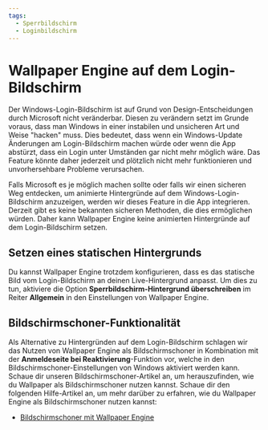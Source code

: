 ```yaml
---
tags:
  - Sperrbildschirm
  - Loginbildschirm
---
```


# Wallpaper Engine auf dem Login-Bildschirm

Der Windows-Login-Bildschirm ist auf Grund von Design-Entscheidungen durch Microsoft nicht veränderbar. Diesen zu verändern setzt im Grunde voraus, dass man Windows in einer instabilen und unsicheren Art und Weise "hacken" muss. Dies bedeutet, dass wenn ein Windows-Update Änderungen am Login-Bildschirm machen würde oder wenn die App abstürzt, dass ein Login unter Umständen gar nicht mehr möglich wäre. Das Feature könnte daher jederzeit und plötzlich nicht mehr funktionieren und unvorhersehbare Probleme verursachen.

Falls Microsoft es je möglich machen sollte oder falls wir einen sicheren Weg entdecken, um animierte Hintergründe auf dem Windows-Login-Bildschirm anzuzeigen, werden wir dieses Feature in die App integrieren. Derzeit gibt es keine bekannten sicheren Methoden, die dies ermöglichen würden. Daher kann Wallpaper Engine keine animierten Hintergründe auf dem Login-Bildschirm setzen.

## Setzen eines statischen Hintergrunds

Du kannst Wallpaper Engine trotzdem konfigurieren, dass es das statische Bild vom Login-Bildschirm an deinen Live-Hintergrund anpasst. Um dies zu tun, aktiviere die Option **Sperrbildschirm-Hintergrund überschreiben** im Reiter **Allgemein** in den Einstellungen von Wallpaper Engine.

## Bildschirmschoner-Funktionalität

Als Alternative zu Hintergründen auf dem Login-Bildschirm schlagen wir das Nutzen von Wallpaper Engine als Bildschirmschoner in Kombination mit der **Anmeldeseite bei Reaktivierung**-Funktion vor, welche in den Bildschirmschoner-Einstellungen von Windows aktiviert werden kann. Schaue dir unseren Bildschirmschoner-Artikel an, um herauszufinden, wie du Wallpaper als Bildschirmschoner nutzen kannst. Schaue dir den folgenden Hilfe-Artikel an, um mehr darüber zu erfahren, wie du Wallpaper Engine als Bildschirmschoner nutzen kannst:

* [Bildschirmschoner mit Wallpaper Engine](/functionality/screensaver.html)